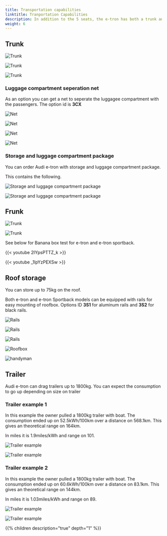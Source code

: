 ```yaml
---
title: Transportation capabilities
linktitle: Tranportation Capabilities
description: In addition to the 5 seats, the e-tron has both a trunk and a frunk in addition to roof storage and trailer capabilities.
weight: 6
---
```



## Trunk

![Trunk](trunk_1.jpg "Trunk Audi e-tron")

![Trunk](trunk_5.jpg "Trunk Audi e-tron")

![Trunk](trunk_3.jpg "The seats have a 40-20-40 confiuguration")

### Luggage compartment seperation net

As an option you can get a net to seperate the luggagee compartment with the passengers. 
The option id is **3CX**

![Net](net1.jpg "Net")

![Net](net2.jpg "Net")

![Net](net3.jpg "Net")

![Net](net4.jpg "Net")


### Storage and luggage compartment package

You can order Audi e-tron with storage and luggage compartment package.

This contains the following.

![Storage and luggage compartment package](qe1_1s.jpg "Net in the side of the luggage compartment and luggage net for transporting objects")

![Storage and luggage compartment package](clathers.jpg "Cloth in storage room for spare wheel")

## Frunk

![Trunk](frunk_1.jpg "Trunk Audi e-tron")

![Trunk](frunk_2.jpg "Trunk Audi e-tron")

See below for Banana box test for e-tron and e-tron sportback.

{{< youtube 2IYpsPTTZ_k >}}

{{< youtube _1lpYzPEXSw >}}

## Roof storage

You can store up to 75kg on the roof.

Both e-tron and e-tron Sportback models can be equipped with rails for easy mounting of roofbox.
Options ID **3S1** for aluminum rails and **3S2** for black rails.

![Rails](rails1.jpg "Thule wingbar edge 721400/721500 with 720600 foot and 186046 mounting kit")

![Rails](rails2.jpg "Thule wingbar edge 721400/721500 with 720600 foot and 186046 mounting kit")

![Rails](rails3.jpg "Thule wingbar edge 721400/721500 with 720600 foot and 186046 mounting kit")

![Roofbox](roofbox1.jpg "Roof box mounted on rails")

![handyman](handymanrails.jpg "Handyman with rails")

## Trailer

Audi e-tron can drag trailers up to 1800kg. You can expect the consumption to go up depending on size on trailer

### Trailer example 1

In this example the owner pulled a 1800kg trailer with boat. The consumption ended up on 52.5kWh/100km over a distance
on 568.1km. This gives an theoretical range on 164km.

In miles it is 1.9miles/kWh and range on 101.

![Trailer example](trailerexample1b.jpg "1800kg trailer with boat")

![Trailer example](trailerxample1a.jpg "Consumption")

### Trailer example 2

In this example the owner pulled a 1800kg trailer with boat. The consumption ended up on 60.6kWh/100km over a distance
on 83.1km. This gives an theoretical range on 144km.

In miles it is 1.03miles/kWh and range on 89.

![Trailer example](trailerexample2b.jpg "1800kg trailer with boat")

![Trailer example](trailerexample2a.jpg "Consumption")

{{% children description="true" depth="1" %}}
